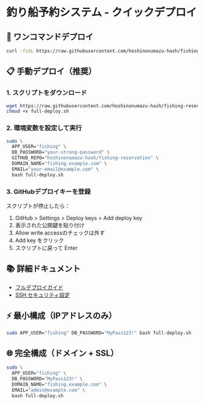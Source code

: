 # 釣り船予約システム - クイックデプロイ

## 🚀 ワンコマンドデプロイ

```bash
curl -fsSL https://raw.githubusercontent.com/hoshinonumazu-hash/fishing-reservation/main/scripts/quick-deploy.sh | sudo bash
```

## 📋 手動デプロイ（推奨）

### 1. スクリプトをダウンロード

```bash
wget https://raw.githubusercontent.com/hoshinonumazu-hash/fishing-reservation/main/scripts/full-deploy.sh
chmod +x full-deploy.sh
```

### 2. 環境変数を設定して実行

```bash
sudo \
  APP_USER="fishing" \
  DB_PASSWORD="your-strong-password" \
  GITHUB_REPO="hoshinonumazu-hash/fishing-reservation" \
  DOMAIN_NAME="fishing.example.com" \
  EMAIL="your-email@example.com" \
  bash full-deploy.sh
```

### 3. GitHubデプロイキーを登録

スクリプトが停止したら：
1. GitHub > Settings > Deploy keys > Add deploy key
2. 表示された公開鍵を貼り付け
3. Allow write accessのチェックは外す
4. Add key をクリック
5. スクリプトに戻って Enter

## 📚 詳細ドキュメント

- [フルデプロイガイド](./FULL_DEPLOYMENT_GUIDE.md)
- [SSH セキュリティ設定](./scripts/setup-ssh-security.sh)

## ⚡ 最小構成（IPアドレスのみ）

```bash
sudo APP_USER="fishing" DB_PASSWORD="MyPass123!" bash full-deploy.sh
```

## 🌐 完全構成（ドメイン + SSL）

```bash
sudo \
  APP_USER="fishing" \
  DB_PASSWORD="MyPass123!" \
  DOMAIN_NAME="fishing.example.com" \
  EMAIL="admin@example.com" \
  bash full-deploy.sh
```
